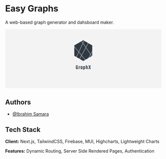 # Easy Graphs

A web-based graph generator and dahsboard maker. 

<img src="https://github.com/IbrahimSam96/EasyGraphs/blob/main/public/Logo.png" width="1000">

## Authors

- [@Ibrahim Samara](https://www.github.com/Ibrahimsam96)


## Tech Stack

**Client:** Next.js, TailwindCSS, Firebase, MUI, Highcharts, Lightweight Charts

**Features:** Dynamic Routing, Server Side Rendered Pages, Authentication   

